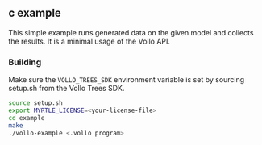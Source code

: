 ## c example

This simple example runs generated data on the given model and collects the results. It is a minimal
usage of the Vollo API.

### Building

Make sure the `VOLLO_TREES_SDK` environment variable is set by sourcing setup.sh from the Vollo Trees SDK.

```bash
source setup.sh
export MYRTLE_LICENSE=<your-license-file>
cd example
make
./vollo-example <.vollo program>
```
